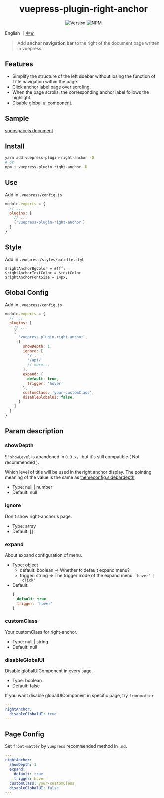 <h1 align="center">vuepress-plugin-right-anchor</h1>
<div align="center">

![Version](https://img.shields.io/github/package-json/v/xuekai-china/vuepress-plugin-right-anchor?style=flat-square)
![NPM](https://img.shields.io/npm/l/vuepress-plugin-right-anchor?style=flat-square)

</div>

English ｜[中文](./zh-README.md)

> Add **anchor navigation bar** to the right of the document page written in vuepress


## Features
  - Simplify the structure of the left sidebar without losing the function of Title navigation within the page.
  - Click anchor label page over scrolling.
  - When the page scrolls, the corresponding anchor label follows the highlight.
  - Disable global ui component.


## Sample
  [soonspacejs document](http://www.xwbuilders.com:9018/soonspacejs/Docs/api/sbm.html)


## Install
```bash
yarn add vuepress-plugin-right-anchor -D
# or
npm i vuepress-plugin-right-anchor -D
```


## Use
Add in `.vuepress/config.js`
```js
module.exports = {
  // ...
  plugins: [
    // ...
    ['vuepress-plugin-right-anchor']
  ]
}
```


## Style
Add in `.vuepress/styles/palette.styl`

```stylus
$rightAnchorBgColor = #fff;
$rightAnchorTextColor = $textColor;
$rightAnchorFontSize = 14px;
```


## Global Config
Add in `.vuepress/config.js`
```js
module.exports = {
  // ...
  plugins: [
    // ...
    [
      'vuepress-plugin-right-anchor',
      {
        showDepth: 1,
        ignore: [
          '/',
          '/api/'
          // more...
        ],
        expand: {
          default: true,
          trigger: 'hover'
        },
        customClass: 'your-customClass',
        disableGlobalUI: false,
      }
    ]
  ]
}
```

## Param description

### showDepth

  !!! `showLevel` is abandoned in `0.3.x`， but it's still compatible ( Not recommended ).

  Which level of title will be used in the right anchor display.
  The pointing meaning of the value is the same as [themeconfig.sidebardepth](https://vuepress.vuejs.org/zh/theme/default-theme-config.html#%E4%BE%A7%E8%BE%B9%E6%A0%8F).

  - Type: null | number
  - Default: null

### ignore

  Don't show right-anchor's page.

  - Type: array
  - Default: []

### expand

  About expand configuration of menu.

  - Type: object
    - default: boolean => Whether to default expand menu?
    - trigger: string  => The trigger mode of the expand menu. `'hover' | 'click'`
  - Default:
      ```js
      {
        default: true,
        trigger: 'hover'
      }
      ```

### customClass

  Your customClass for right-anchor.

  - Type: null | string
  - Default: null

### disableGlobalUI

  Disable globalUIComponent in every page.

  - Type: boolean
  - Default: false

  If you want disable globalUIComponent in specific page, try `frontmatter`

  ```YAML
  ---
  rightAnchor:
    disableGlobalUI: true
  ---
  ```

## Page Config

  Set `front-matter` by `vuepress` recommended method in `.md`.

  ```YAML
  ---
  rightAnchor: 
    showDepth: 1
    expand:
      default: true
      trigger: hover
    customClass: your-customClass
    disableGlobalUI: false
  ---
  ```

